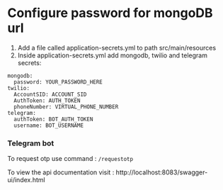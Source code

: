 # Configure password for mongoDB url
1. Add a file called application-secrets.yml to path src/main/resources
2. Inside application-secrets.yml add mongodb, twilio and telegram secrets:
```
mongodb:
  password: YOUR_PASSWORD_HERE
twilio:
  AccountSID: ACCOUNT_SID
  AuthToken: AUTH_TOKEN
  phoneNumber: VIRTUAL_PHONE_NUMBER
telegram:
  authToken: BOT_AUTH_TOKEN
  username: BOT_USERNAME
```
### Telegram bot
To request otp use command : ```/requestotp```

To view the api documentation visit : http://localhost:8083/swagger-ui/index.html